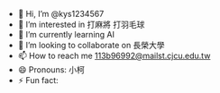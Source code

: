 - 👋 Hi, I’m @kys1234567
- 👀 I’m interested in 打麻將 打羽毛球
- 🌱 I’m currently learning AI
- 💞️ I’m looking to collaborate on 長榮大學
- 📫 How to reach me 113b96992@mailst.cjcu.edu.tw
- 😄 Pronouns: 小柯
- ⚡ Fun fact: 

<!---
kys1234567/kys1234567 is a ✨ special ✨ repository because its `README.md` (this file) appears on your GitHub profile.
You can click the Preview link to take a look at your changes.
--->
